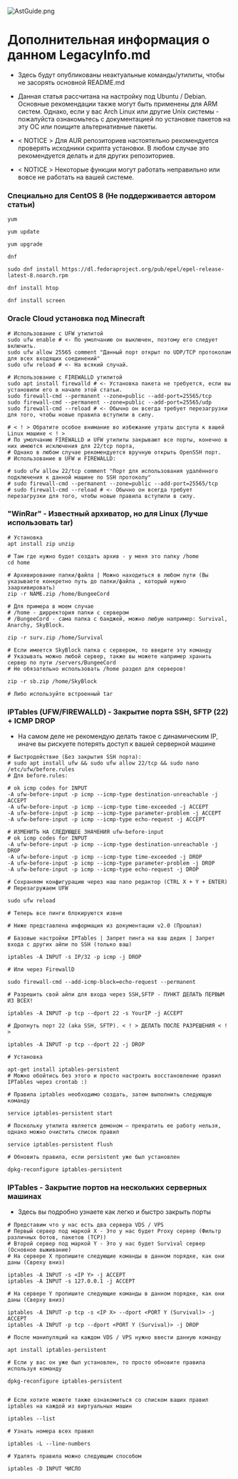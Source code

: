 ![AstGuide.png](https://i.imgur.com/vQ8j1NO.png)

# Дополнительная информация о данном LegacyInfo.md
- Здесь будут опубликованы неактуальные команды/утилиты, чтобы не засорять основной README.md


- Данная статья рассчитана на настройку под Ubuntu / Debian. Основные рекомендации также могут быть применены для ARM
  систем. Однако, если у вас Arch Linux или другие Unix системы - пожалуйста ознакомьтесь с документацией по установке
  пакетов на эту ОС или поищите альтернативные пакеты.


- < NOTICE > Для AUR репозиториев настоятельно рекомендуется проверять исходники скрипта установки. В любом случае это
  рекомендуется делать и для других репозиториев.


- < NOTICE > Некоторые функции могут работать неправильно или вовсе не работать на вашей системе.

### Специально для CentOS 8 (Не поддерживается автором статьи)
```
yum

yum update

yum upgrade

dnf

sudo dnf install https://dl.fedoraproject.org/pub/epel/epel-release-latest-8.noarch.rpm

dnf install htop

dnf install screen
```

### Oracle Cloud установка под Minecraft
```
# Использование с UFW утилитой
sudo ufw enable # <- По умолчанию он выключен, поэтому его следует включить.
sudo ufw allow 25565 comment "Данный порт открыт по UDP/TCP протоколам для всех входящих соединений"
sudo ufw reload # <- На всякий случай.

# Использование с FIREWALLD утилитой
sudo apt install firewalld # <- Установка пакета не требуется, если вы установили его в начале этой статьи.
sudo firewall-cmd --permanent --zone=public --add-port=25565/tcp
sudo firewall-cmd --permanent --zone=public --add-port=25565/udp
sudo firewall-cmd --reload # <- Обычно он всегда требует перезагрузки для того, чтобы новые правила вступили в силу.

# < ! > Обратите особое внимание во избежание утраты доступа к вашей Linux машине < ! >
# По умолчанию FIREWALLD и UFW утилиты закрывают все порты, конечно в них имеются исключения для 22/tcp порта,
# Однако в любом случае рекомендуется вручную открыть OpenSSH порт.
# Использование в UFW и FIREWALLD:

# sudo ufw allow 22/tcp comment "Порт для использования удалённого подключения к данной машине по SSH протоколу"
# sudo firewall-cmd --permanent --zone=public --add-port=25565/tcp
# sudo firewall-cmd --reload # <- Обычно он всегда требует перезагрузки для того, чтобы новые правила вступили в силу.

```

### "WinRar" - Известный архиватор, но для Linux (Лучше использовать tar)
```
# Установка
apt install zip unzip

# Там где нужно будет создать архив - у меня это папку /home
cd home

# Архивирование папки/файла | Можно находиться в любом пути (Вы указываете конкретно путь до папки/файла , который нужно заархивировать)
zip -r NAME.zip /home/BungeeCord

# Для примера в моем случае
# /home - дирректория папки с сервером
# /BungeeCord - сама папка с банджей, можно любую например: Survival, Anarchy, SkyBlock.

zip -r surv.zip /home/Survival

# Если имеется SkyBlock папка с сервером, то введите эту команду
# Указывать можно любой сервер, также вы можете например хранить сервер по пути /servers/BungeeCord
# Не обязательно использовать /home раздел для серверов!

zip -r sb.zip /home/SkyBlock

# Либо используйте встроенный tar
```

### IPTables (UFW/FIREWALLD) - Закрытие порта SSH, SFTP (22) + ICMP DROP

- На самом деле не рекомендую делать такое с динамическим IP, иначе вы рискуете потерять доступ к вашей серверной машине

```
# Быстродействие (Без закрытия SSH порта):
# sudo apt install ufw && sudo ufw allow 22/tcp && sudo nano /etc/ufw/before.rules
# Для before.rules:

# ok icmp codes for INPUT
-A ufw-before-input -p icmp --icmp-type destination-unreachable -j ACCEPT
-A ufw-before-input -p icmp --icmp-type time-exceeded -j ACCEPT
-A ufw-before-input -p icmp --icmp-type parameter-problem -j ACCEPT
-A ufw-before-input -p icmp --icmp-type echo-request -j ACCEPT

# ИЗМЕНИТЬ НА СЛЕДУЮЩЕЕ ЗНАЧЕНИЯ ufw-before-input
# ok icmp codes for INPUT
-A ufw-before-input -p icmp --icmp-type destination-unreachable -j DROP
-A ufw-before-input -p icmp --icmp-type time-exceeded -j DROP
-A ufw-before-input -p icmp --icmp-type parameter-problem -j DROP
-A ufw-before-input -p icmp --icmp-type echo-request -j DROP

# Сохраняем конфигурацию через наш nano редактор (CTRL X + Y + ENTER)
# Перезагружаем UFW

sudo ufw reload

# Теперь все пинги блокируются извне

# Ниже представлена информация из документации v2.0 (Прошлая)

# Базовые настройки IPTables | Запрет пинга на ваш дедик | Запрет входа с других айпи по SSH (только ваш)

iptables -A INPUT -s IP/32 -p icmp -j DROP

# Или через FirewallD

sudo firewall-cmd --add-icmp-block=echo-request --permanent

# Разрешить свой айпи для входа через SSH,SFTP - ПУНКТ ДЕЛАТЬ ПЕРВЫМ ИЗ ВСЕХ!

iptables -A INPUT -p tcp --dport 22 -s YourIP -j ACCEPT

# Дропнуть порт 22 (aka SSH, SFTP). < ! > ДЕЛАТЬ ПОСЛЕ РАЗРЕШЕНИЯ < ! >

iptables -A INPUT -p tcp --dport 22 -j DROP

# Установка

apt-get install iptables-persistent
# Можно обойтись без этого и просто настроить восстановление правил IPTables через crontab :)

# Правила iptables необходимо создать, затем выполнить следующую команду

service iptables-persistent start

# Поскольку утилита является демоном — прекратить ее работу нельзя, однако можно очистить список правил

service iptables-persistent flush

# Обновить правила, если persistent уже был установлен

dpkg-reconfigure iptables-persistent
```

### IPTables - Закрытие портов на нескольких серверных машинах

- Здесь вы подробно узнаете как легко и быстро закрыть порты

```
# Представим что у нас есть два сервера VDS / VPS
# Первый сервер под маркой X - Это у нас будет Proxy сервер (Фильтр различных ботов, пакетов (TCP))
# Второй сервер под маркой Y - Это у нас будет Survival сервер (Основное выживание)
# На сервере X пропишите следующие команды в данном порядке, как они даны (Свреху вниз)

iptables -A INPUT -s <IP Y> -j ACCEPT
iptables -A INPUT -s 127.0.0.1 -j ACCEPT

# На сервере Y пропишите следующие команды в данном порядке, как они даны (Сверху вниз)

iptables -A INPUT -p tcp -s <IP X> --dport <PORT Y (Survival)> -j ACCEPT
iptables -A INPUT -p tcp --dport <PORT Y (Survival)> -j DROP

# После манипуляций на каждом VDS / VPS нужно ввести данную команду

apt install iptables-persistent

# Если у вас он уже был установлен, то просто обновите правила используя команду

dpkg-reconfigure iptables-persistent


# Если хотите можете также ознакомиться со списком ваших правил iptables на каждой из виртуальных машин

iptables --list

# Узнать номера всех правил

iptables -L --line-numbers

# Удалять правила можно следующим способом

iptables -D INPUT ЧИСЛО
```